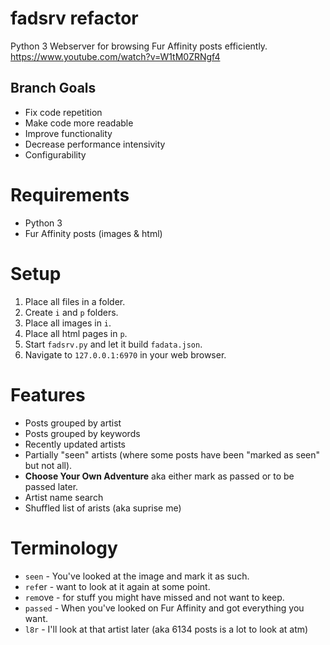 # fadsrv refactor
Python 3 Webserver for browsing Fur Affinity posts efficiently.
https://www.youtube.com/watch?v=W1tM0ZRNgf4

## Branch Goals
* Fix code repetition
* Make code more readable
* Improve functionality
* Decrease performance intensivity
* Configurability

# Requirements
* Python 3
* Fur Affinity posts (images & html)

# Setup
1. Place all files in a folder.
2. Create `i` and `p` folders.
3. Place all images in `i`.
4. Place all html pages in `p`.
5. Start `fadsrv.py` and let it build `fadata.json`.
6. Navigate to `127.0.0.1:6970` in your web browser.

# Features
* Posts grouped by artist
* Posts grouped by keywords
* Recently updated artists
* Partially "seen" artists (where some posts have been "marked as seen" but not all).
* **Choose Your Own Adventure** aka either mark as passed or to be passed later.
* Artist name search
* Shuffled list of arists (aka suprise me)

# Terminology
* `seen` - You've looked at the image and mark it as such.
* `ref`er - want to look at it again at some point.
* `rem`ove - for stuff you might have missed and not want to keep.
* `passed` - When you've looked on Fur Affinity and got everything you want.
* `l8r` - I'll look at that artist later (aka 6134 posts is a lot to look at atm)
